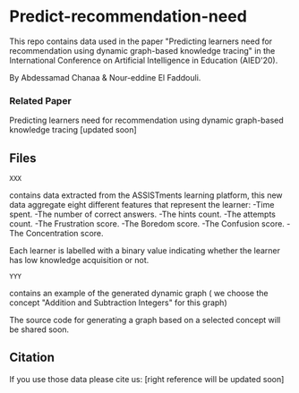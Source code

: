 # Predict-recommendation-need
This repo contains data used in the paper "Predicting learners need for recommendation using dynamic graph-based knowledge tracing" in the International Conference on Artificial Intelligence in Education (AIED'20).

By Abdessamad Chanaa & Nour-eddine El Faddouli.

### Related Paper

Predicting learners need for recommendation using dynamic graph-based knowledge tracing [updated soon]

## Files

 
```
XXX
``` 

contains data extracted from the ASSISTments learning platform, this new data aggregate eight different features that represent the learner:
-Time spent.
-The number of correct answers.
-The hints count.
-The attempts count.
-The Frustration score.
-The Boredom score.
-The Confusion score.
-The Concentration score.

Each learner is labelled with a binary value indicating whether the learner has low knowledge acquisition or not.

```
YYY 
```
contains an example of the generated dynamic graph ( we choose the concept "Addition and Subtraction Integers" for this graph)

The source code for generating a graph based on a selected concept will be shared soon.

## Citation

If you use those data please cite us:
[right reference will be updated soon]
